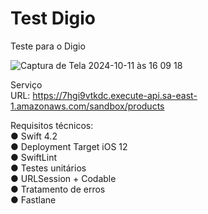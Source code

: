 # Test Digio
Teste para o Digio

![Captura de Tela 2024-10-11 às 16 09 18](https://github.com/user-attachments/assets/7b96d111-9620-4f67-a9da-311405a1ba32)

Serviço\
URL: https://7hgi9vtkdc.execute-api.sa-east-1.amazonaws.com/sandbox/products

Requisitos técnicos:\
● Swift 4.2\
● Deployment Target iOS 12\
● SwiftLint\
● Testes unitários\
● URLSession + Codable\
● Tratamento de erros\
● Fastlane
